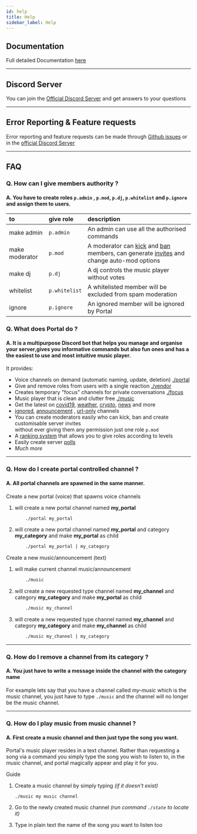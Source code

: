```yaml
---
id: help
title: Help
sidebar_label: Help
---
```


## Documentation

Full detailed Documentation [here](/docs)

---

## Discord Server

You can join the [Official Discord Server](https://discord.com/invite/WrMUzJYyzJ)
and get answers to your questions

---

## Error Reporting & Feature requests

Error reporting and feature requests can be made through
[Github issues](https://github.com/keybraker/Portal/issues) or in
the [official Discord Server](https://discord.com/invite/WrMUzJYyzJ)

---

## FAQ

### Q. **How can I give members authority ?**

#### A. You have to create roles `p.admin` , `p.mod`, `p.dj`, `p.whitelist` and `p.ignore` and assign them to users.

| to             | give role     | description                                                                                                                                                                             |
| :------------- | :------------ | :-------------------------------------------------------------------------------------------------------------------------------------------------------------------------------------- |
| make admin     | `p.admin`     | An admin can use all the authorised commands                                                                                                                                            |
| make moderator | `p.mod`       | A moderator can [kick](/docs/commands/detailed/kick) and [ban](/docs/commands/detailed/ban) members, can generate [invites](/docs/commands/detailed/invite) and change auto-mod options |
| make dj        | `p.dj`        | A dj controls the music player without votes                                                                                                                                            |
| whitelist      | `p.whitelist` | A whitelisted member will be excluded from spam moderation                                                                                                                              |
| ignore         | `p.ignore`    | An ignored member will be ignored by Portal                                                                                                                                             |

### Q. **What does Portal do ?**

#### A. It is a multipurpose Discord bot that helps you manage and organise your server,gives you informative commands but also fun ones and has a the easiest to use and most intuitive music player.

It provides:

- Voice channels on demand (automatic naming, update, deletion) [./portal](/docs/commands/detailed/portal)
- Give and remove roles from users with a single reaction [./vendor](/docs/commands/detailed/vendor)
- Creates temporary "focus" channels for private conversations [./focus](/docs/commands/detailed/focus)
- Music player that is clean and clutter free [./music](/music-player)
- Get the latest on [covid19](/docs/commands/detailed/corona),
  [weather](/docs/commands/detailed/weather), [crypto](/docs/commands/detailed/crypto), [news](/docs/commands/detailed/news) and more
- [ignored](/docs/commands/detailed/ignore), [announcement](/docs/commands/detailed/announcement)
  , [url-only](/docs/commands/detailed/url) channels
- You can create moderators easily who can kick, ban and create customisable server invites<br />without ever giving them any permission just one role `p.mod`
- A [ranking system](/docs/ranking) that allows you to give roles according to levels
- Easily create server [polls](/docs/commands/detailed/poll)
- _Much more_

---

### Q. **How do I create portal controlled channel ?**

#### A. All portal channels are spawned in the same manner.

Create a new portal (voice) that spawns voice channels

1. will create a new portal channel named **my_portal**
   ```bash
       ./portal my_portal
   ```
2. will create a new portal channel named **my_portal** and category **my_category** and make **my_portal** as child
   ```bash
       ./portal my_portal | my_category
   ```

Create a new music/announcement (text)

1. will make current channel music/announcement
   ```bash
       ./music
   ```
2. will create a new requested type channel named **my_channel** and category **my_category** and make **my_portal** as child
   ```bash
       ./music my_channel
   ```
3. will create a new requested type channel named **my_channel** and category **my_category** and make **my_channel** as child
   ```bash
       ./music my_channel | my_category
   ```

---

### Q. **How do I remove a channel from its category ?**

#### A. You just have to write a message inside the channel with the category name

For example lets say that you have a channel called _my-music_ which is the music channel,
you just have to type `./music` and the channel will no longer be the music channel.

---

### Q. **How do I play music from music channel ?**

#### A. First create a music channel and then just type the song you want.

Portal's music player resides in a text channel. Rather than requesting
a song via a command you simply type the song you wish to listen to, in the
music channel, and portal magically appear and play it for you.

Guide

1. Create a music channel by simply typing _(if it doesn't exist)_

   ```
   ./music my music channel
   ```

2. Go to the newly created music channel _(run command `./state` to locate it)_

3. Type in plain text the name of the song you want to listen too
